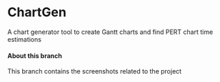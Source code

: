# ChartGen
A chart generator tool to create Gantt charts and find PERT chart time estimations

#### About this branch 

This branch contains the screenshots related to the project